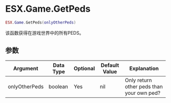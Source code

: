 # ESX.Game.GetPeds

```lua
ESX.Game.GetPeds(onlyOtherPeds)
```

该函数获得在游戏世界中的所有PEDS。

## 参数

| Argument      | Data Type | Optional | Default Value | Explanation                               |
|---------------|-----------|----------|---------------|-------------------------------------------|
| onlyOtherPeds | boolean   | Yes      | nil           | Only return other peds than your own ped? |
